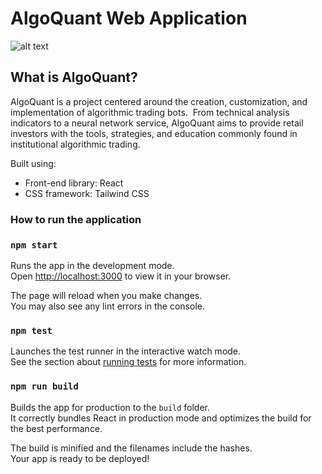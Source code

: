 # AlgoQuant Web Application

![alt text](./algoquantweb/src/assets/images/aqLogo.png)
## What is AlgoQuant?
AlgoQuant is a project centered around the creation, customization, and implementation of algorithmic trading bots.  From technical analysis indicators to a neural network service, AlgoQuant aims to provide retail investors with the tools, strategies, and education commonly found in institutional algorithmic trading.

Built using:

- Front-end library: React
- CSS framework: Tailwind CSS
<!-- - CSS animations library: -->
### How to run the application

### `npm start`

Runs the app in the development mode.\
Open [http://localhost:3000](http://localhost:3000) to view it in your browser.

The page will reload when you make changes.\
You may also see any lint errors in the console.

### `npm test`

Launches the test runner in the interactive watch mode.\
See the section about [running tests](https://facebook.github.io/create-react-app/docs/running-tests) for more information.

### `npm run build`

Builds the app for production to the `build` folder.\
It correctly bundles React in production mode and optimizes the build for the best performance.

The build is minified and the filenames include the hashes.\
Your app is ready to be deployed!

